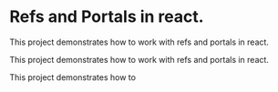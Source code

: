 # Refs and Portals in react.

This project demonstrates how to work with refs and portals in react.

This project demonstrates how to work with refs and portals in react.

This project demonstrates how to 